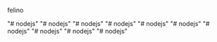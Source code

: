 felino

"# nodejs" 
"# nodejs" 
"# nodejs" 
"# nodejs" 
"# nodejs" 
"# nodejs" 
"# nodejs" 
"# nodejs" 
"# nodejs" 
"# nodejs" 
